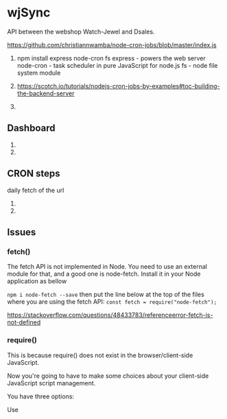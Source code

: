# wjSync
API between the webshop Watch-Jewel and Dsales.

https://github.com/christiannwamba/node-cron-jobs/blob/master/index.js

1. npm install express node-cron fs
express - powers the web server
node-cron - task scheduler in pure JavaScript for node.js
fs - node file system module

2. https://scotch.io/tutorials/nodejs-cron-jobs-by-examples#toc-building-the-backend-server

3. 


## Dashboard
1.
2.

## CRON steps
daily fetch of the url

1. 
2.

## Issues

### fetch()
The fetch API is not implemented in Node.
You need to use an external module for that, and a good one is node-fetch.
Install it in your Node application as bellow

`npm i node-fetch --save`
then put the line below at the top of the files where you are using the fetch API:
`const fetch = require("node-fetch");`

https://stackoverflow.com/questions/48433783/referenceerror-fetch-is-not-defined

### require()
This is because require() does not exist in the browser/client-side JavaScript.

Now you're going to have to make some choices about your client-side JavaScript script management.

You have three options:

Use <script> tag.
Use a CommonJS implementation. Synchronous dependencies like Node.js
Use an AMD implementation.

https://stackoverflow.com/questions/19059580/client-on-node-uncaught-referenceerror-require-is-not-defined
https://medium.freecodecamp.org/requiring-modules-in-node-js-everything-you-need-to-know-e7fbd119be8
